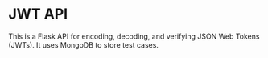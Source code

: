 # JWT API

This is a Flask API for encoding, decoding, and verifying JSON Web Tokens (JWTs). It uses MongoDB to store test cases.
